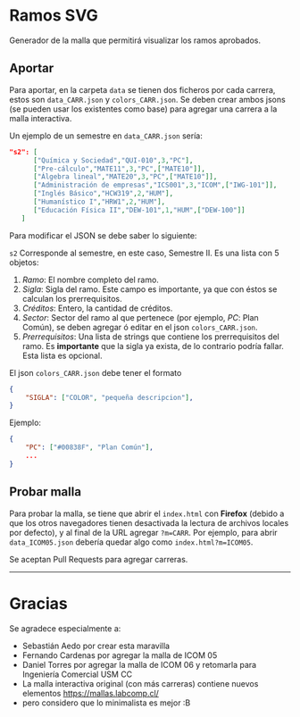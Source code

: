 # Ramos SVG
Generador de la malla que permitirá
visualizar los ramos aprobados.

## Aportar

Para aportar, en la carpeta `data` se tienen dos ficheros por cada
carrera, estos son  `data_CARR.json` y `colors_CARR.json`. Se deben
crear ambos jsons (se pueden usar los existentes como base) para agregar
una carrera a la malla interactiva.

Un ejemplo de un semestre en `data_CARR.json` sería:

```json
"s2": [
      ["Química y Sociedad","QUI-010",3,"PC"],
      ["Pre-cálculo","MATE11",3,"PC",["MATE10"]],
      ["Álgebra lineal","MATE20",3,"PC",["MATE10"]],
      ["Administración de empresas","ICS001",3,"ICOM",["IWG-101"]],
      ["Inglés Básico","HCW319",2,"HUM"],
      ["Humanístico I","HRW1",2,"HUM"],
      ["Educación Física II","DEW-101",1,"HUM",["DEW-100"]]
   ]
```
Para modificar el JSON se debe saber lo siguiente:

`s2` Corresponde al semestre, en este caso, Semestre II. Es una lista con 5 objetos:
1. *Ramo*: El nombre completo del ramo.
2. *Sigla*: Sigla del ramo. Este campo es importante, ya que con éstos se calculan los prerrequisitos.
3. *Créditos*: Entero, la cantidad de créditos.
4. *Sector*: Sector del ramo al que pertenece (por ejemplo, *PC*: Plan Común), se deben agregar ó editar en el json `colors_CARR.json`.
5. *Prerrequisitos*: Una lista de strings que contiene los prerrequisitos del ramo. Es **importante**
que la sigla ya exista, de lo contrario podría fallar. Esta lista es opcional.

El json `colors_CARR.json` debe tener el formato

```json
{
	"SIGLA": ["COLOR", "pequeña descripcion"],
}
```

Ejemplo:

```json
{
	"PC": ["#00838F", "Plan Común"],
	...
}
```

## Probar malla
Para probar la malla, se tiene que abrir el `index.html` con **Firefox** (debido a que los otros navegadores tienen
desactivada la lectura de archivos locales por defecto), y al final de la URL agregar `?m=CARR`. Por ejemplo, 
para abrir `data_ICOM05.json` debería quedar algo como `index.html?m=ICOM05`.

Se aceptan Pull Requests para agregar carreras.

---
# Gracias

Se agradece especialmente a:
* Sebastián Aedo por crear esta maravilla
* Fernando Cardenas por agregar la malla de ICOM 05
* Daniel Torres por agregar la malla de ICOM 06 y retomarla para Ingeniería Comercial USM CC
* La malla interactiva original (con más carreras) contiene nuevos elementos https://mallas.labcomp.cl/
* pero considero que lo minimalista es mejor :B
